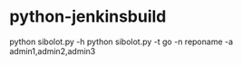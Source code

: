 # python-jenkinsbuild

python sibolot.py -h
python sibolot.py -t go -n reponame -a admin1,admin2,admin3
